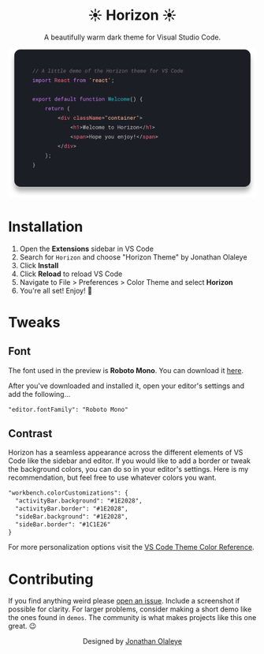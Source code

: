 <div align="center">

# ☀️ Horizon ☀️

A beautifully warm dark theme for Visual Studio Code.

![preview](snippet.png)

</div>

# Installation

1. Open the **Extensions** sidebar in VS Code
2. Search for `Horizon` and choose "Horizon Theme" by Jonathan Olaleye
3. Click **Install**
4. Click **Reload** to reload VS Code
5. Navigate to File > Preferences > Color Theme and select **Horizon**
6. You're all set! Enjoy! 🎉

# Tweaks

## Font
The font used in the preview is **Roboto Mono**. You can download it [here](https://fonts.google.com/specimen/Roboto+Mono).

After you've downloaded and installed it, open your editor's settings and add the following...
```
"editor.fontFamily": "Roboto Mono"
```

## Contrast
Horizon has a seamless appearance across the different elements of VS Code like the sidebar and editor. If you would like to add a border or tweak the background colors, you can do so in your editor's settings. Here is my recommendation, but feel free to use whatever colors you want.
```
"workbench.colorCustomizations": {
  "activityBar.background": "#1E2028",
  "activityBar.border": "#1E2028",
  "sideBar.background": "#1E2028",
  "sideBar.border": "#1C1E26"
}
```
For more personalization options visit the [VS Code Theme Color Reference](https://code.visualstudio.com/docs/getstarted/theme-color-reference).

# Contributing

If you find anything weird please [open an issue](https://github.com/jolaleye/horizon-theme-vscode/issues). Include a screenshot if possible for clarity. For larger problems, consider making a short demo like the ones found in `demos`. The community is what makes projects like this one great. 😉

<span align="center">

Designed by [Jonathan Olaleye](https://github.com/jolaleye)

</span>

